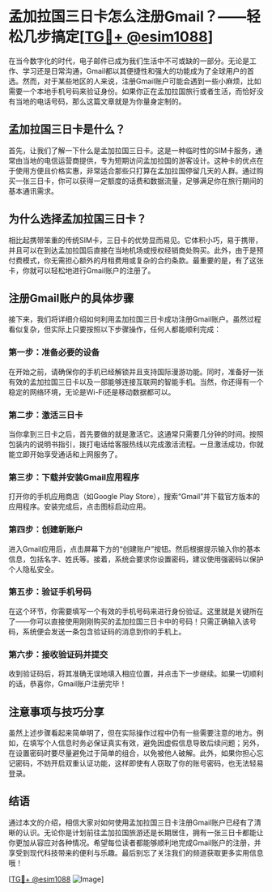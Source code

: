 # 孟加拉国三日卡怎么注册Gmail？——轻松几步搞定[[TG💪+ @esim1088](https://t.me/s/esim1088)]

在当今数字化的时代，电子邮件已成为我们生活中不可或缺的一部分。无论是工作、学习还是日常沟通，Gmail都以其便捷性和强大的功能成为了全球用户的首选。然而，对于某些地区的人来说，注册Gmail账户可能会遇到一些小麻烦，比如需要一个本地手机号码来验证身份。如果你正在孟加拉国旅行或者生活，而恰好没有当地的电话号码，那么这篇文章就是为你量身定制的。

## 孟加拉国三日卡是什么？

首先，让我们了解一下什么是孟加拉国三日卡。这是一种临时性的SIM卡服务，通常由当地的电信运营商提供，专为短期访问孟加拉国的游客设计。这种卡的优点在于使用方便且价格实惠，非常适合那些只打算在孟加拉国停留几天的人群。通过购买一张三日卡，你可以获得一定额度的话费和数据流量，足够满足你在旅行期间的基本通讯需求。

## 为什么选择孟加拉国三日卡？

相比起携带笨重的传统SIM卡，三日卡的优势显而易见。它体积小巧，易于携带，并且可以在到达孟加拉国后直接在当地机场或授权经销商处购买。此外，由于是预付费模式，你无需担心额外的月租费用或复杂的合约条款。最重要的是，有了这张卡，你就可以轻松地进行Gmail账户的注册了。

## 注册Gmail账户的具体步骤

接下来，我们将详细介绍如何利用孟加拉国三日卡成功注册Gmail账户。虽然过程看似复杂，但实际上只要按照以下步骤操作，任何人都能顺利完成：

### 第一步：准备必要的设备
在开始之前，请确保你的手机已经解锁并且支持国际漫游功能。同时，准备好一张有效的孟加拉国三日卡以及一部能够连接互联网的智能手机。当然，你还得有一个稳定的网络环境，无论是Wi-Fi还是移动数据都可以。

### 第二步：激活三日卡
当你拿到三日卡之后，首先要做的就是激活它。这通常只需要几分钟的时间。按照包装内的说明书指引，拨打电话给客服热线以完成激活流程。一旦激活成功，你就能立即开始享受通话和上网服务了。

### 第三步：下载并安装Gmail应用程序
打开你的手机应用商店（如Google Play Store），搜索“Gmail”并下载官方版本的应用程序。安装完成后，点击图标启动应用。

### 第四步：创建新账户
进入Gmail应用后，点击屏幕下方的“创建账户”按钮。然后根据提示输入你的基本信息，包括名字、姓氏等。接着，系统会要求你设置密码，建议使用强密码以保护个人隐私安全。

### 第五步：验证手机号码
在这个环节，你需要填写一个有效的手机号码来进行身份验证。这里就是关键所在了——你可以直接使用刚刚购买的孟加拉国三日卡中的号码！只需正确输入该号码，系统便会发送一条包含验证码的消息到你的手机上。

### 第六步：接收验证码并提交
收到验证码后，将其准确无误地填入相应位置，并点击下一步继续。如果一切顺利的话，恭喜你，Gmail账户注册完毕！

## 注意事项与技巧分享

虽然上述步骤看起来简单明了，但在实际操作过程中仍有一些需要注意的地方。例如，在填写个人信息时务必保证真实有效，避免因虚假信息导致后续问题；另外，在设置密码时要尽量避免过于简单的组合，以免被他人破解。此外，如果你担心忘记密码，不妨开启双重认证功能，这样即使有人窃取了你的账号密码，也无法轻易登录。

## 结语

通过本文的介绍，相信大家对如何使用孟加拉国三日卡注册Gmail账户已经有了清晰的认识。无论你是计划前往孟加拉国旅游还是长期居住，拥有一张三日卡都能让你更加从容应对各种情况。希望每位读者都能够顺利地完成Gmail账户的注册，并享受到现代科技带来的便利与乐趣。最后别忘了关注我们的频道获取更多实用信息哦！

[[TG💪+ @esim1088](https://t.me/s/esim1088) ![Image](https://i.postimg.cc/4NQfJmqS/Snipaste-2025-05-13-00-14-12.png)]